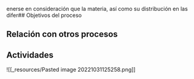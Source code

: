 enerse en consideración que la materia, así como su distribución en las difer## Objetivos del proceso


## Relación con otros procesos


## Actividades
![[_resources/Pasted image 20221031125258.png]]